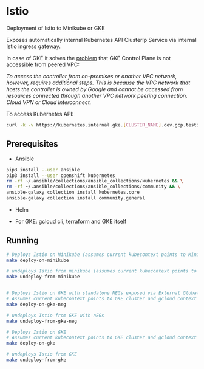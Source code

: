 # Istio

Deployment of Istio to Minikube or GKE

Exposes automatically internal Kubernetes API ClusterIp Service via internal Istio ingress gateway.

In case of GKE it solves the [problem](https://cloud.google.com/solutions/creating-kubernetes-engine-private-clusters-with-net-proxies) that GKE Control Plane is not accessible from peered VPC:

  _To access the controller from on-premises or another VPC network, however, requires additional steps. This is because the VPC network that hosts the controller is owned by Google and cannot be accessed from resources connected through another VPC network peering connection, Cloud VPN or Cloud Interconnect._

To access Kubernetes API:

```bash
curl -k -v https://kubernetes.internal.gke.[CLUSTER_NAME].dev.gcp.testing/version
```

## Prerequisites

* Ansible

```bash
pip3 install --user ansible
pip3 install --user openshift kubernetes
rm -rf ~/.ansible/collections/ansible_collections/kubernetes && \
rm -rf ~/.ansible/collections/ansible_collections/community && \
ansible-galaxy collection install kubernetes.core
ansible-galaxy collection install community.general
```

* Helm

* For GKE: gcloud cli, terraform and GKE itself

## Running

```bash
# Deploys Istio on Minikube (assumes current kubecontext points to Minikube)
make deploy-on-minikube

# undeploys Istio from minikube (assumes current kubecontext points to Minikube)
make undeploy-from-minikube


# Deploys Istio on GKE with standalone NEGs exposed via External Global HTTPS LoadBalancer for external provisioning
# Assumes current kubecontext points to GKE cluster and gcloud context to project where GKE cluster is deployed
make deploy-on-gke-neg

# undeploys Istio from GKE with nEGs
make undeploy-from-gke-neg

# Deploys Istio on GKE
# Assumes current kubecontext points to GKE cluster and gcloud context to project where GKE cluster is deployed
make deploy-on-gke

# undeploys Istio from GKE
make undeploy-from-gke
```
